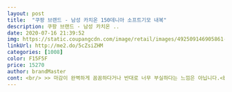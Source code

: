 ```yaml
---
layout: post 
title:  "쿠팡 브랜드 - 남성 카치온 150데니아 소프트기모 내복" 
description: 쿠팡 브랜드 - 남성 카치온 ..
date: 2020-07-16 21:39:52 
img: https://static.coupangcdn.com/image/retail/images/492509146905861-ff3a7315-935c-480f-a88d-c95815d34be7.jpg 
linkUrl: http://me2.do/5cZsiZHM 
categories: [1008] 
color: F15F5F 
price: 15270 
author: brandMaster 
cont: <br/> >> 마감이 완벽하게 꼼꼼하다거나 반대로 너무 부실하다는 느낌은 아닙니다.<br/> 입을 때 문제가 없도록 적당히 마감되어 있습니다.<br/><br/>>> 상하의 세트 구성 대비 가성비가 좋다고 느꼈습니다.<br/><br/>>> 아버지께서 100<br/> -105 사이즈를 입으시는데, 내의가 타이트한 것을 싫어하셔서 105를 선택했습니다.<br/> 살짝 낙낙한 핏으로 맞으셔서 불편해하지 않으셨습니다.<br/><br/>>> 아버지께서 상의 내의만 단독으로 자주 입으시는 편이라서, 나중에 상의만 구매할 수 있으면 좋겠습니다.<br/><br/>>> 아직은 문제가 없지만, 계속 입다보면 그방 늘어날 것 같은 느낌적인 느낌이 듭니다.<br/><br/>>> 이전에 다른 내의 사드렸을 때, 말려 올라가서 불편해하셨던 적이 있어서 신경쓰던 부분입니다.<br/><br/>>> 입기 전 찬물에 울 세탁을 했습니다.<br/> 소재 변형, 보풀, 마감의 일어남이 없었습니다.<br/><br/>>> 코가 예민한 편인데, 제가 접한 내의는 섬유에 코를 대고 맡아도 냄새가 크게 나지 않아서 좋았습니다.<br/> 어차피 입기 전에 세탁을 할 예정이어서 냄새가 나도 크게 문제 될 부분은 아니지만요.<br/><br/>>> 패키지에서 꺼내 바로 봤을 때는 소재가 약해 보였는데, 실제 착용하신 걸 보니 괜한 걱정이다 싶더군요.<br/><br/>>> 피부에 자극적이지 않고 마감봉제선 느낌도 많이 나지 않는다고 하시더군요.<br/><br/><br/> - 겉감도 부드러웠지만, 안감은 이와는 조금 다르게 더 부드러운 느낌입니다.<br/><br/><br/> - 겉감은 부들부들하고 얇은 소재의 기본 보온 내의입니다.<br/><br/><br/> - 베이스알파에센셜 카치온 내의 사이즈는 정 사이즈보다 살짝 큰 것으로 보입니다.<br/><br/><br/> - 소매, 밴딩 등의 마감이 ‘적당히’ 꼼꼼한 편입니다.<br/><br/><br/> - 옷을 입었을 때 내의가 말려올라가지 않는다고 하시더군요.<br/><br/> 
---
```

 